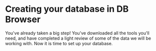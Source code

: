 # Creating your database in DB Browser

You've already taken a big step! You've downloaded all the tools you'll need, and have completed a light review of some of the data we will be working with. Now it is time to set up your database.
